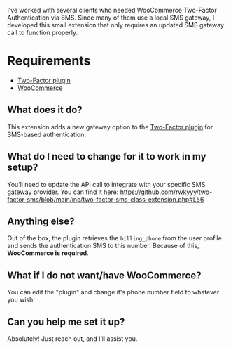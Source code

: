 I’ve worked with several clients who needed WooCommerce Two-Factor Authentication via SMS. Since many of them use a local SMS gateway, I developed this small extension that only requires an updated SMS gateway call to function properly.

# Requirements
- [Two-Factor plugin](https://github.com/WordPress/two-factor)  
- [WooCommerce](https://github.com/woocommerce/woocommerce)

## What does it do?
This extension adds a new gateway option to the [Two-Factor plugin](https://github.com/WordPress/two-factor) for SMS-based authentication.

## What do I need to change for it to work in my setup?
You’ll need to update the API call to integrate with your specific SMS gateway provider.
You can find it here: https://github.com/rwkyyy/two-factor-sms/blob/main/inc/two-factor-sms-class-extension.php#L56

## Anything else?
Out of the box, the plugin retrieves the `billing_phone` from the user profile and sends the authentication SMS to this number. Because of this, **WooCommerce is required**.

## What if I do not want/have WooCommerce?
You can edit the "plugin" and change it's phone number field to whatever you wish!

## Can you help me set it up?
Absolutely! Just reach out, and I’ll assist you.
